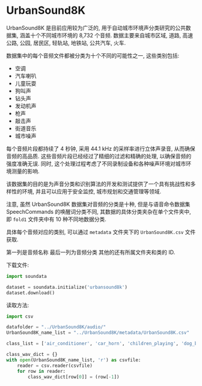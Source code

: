 # UrbanSound8K

UrbanSound8K 是目前应用较为广泛的, 用于自动城市环境声分类研究的公共数据集, 涵盖十个不同城市环境的 8,732 个音频.
数据主要来自城市区域, 道路, 高速公路, 公园, 居民区, 轻轨站, 地铁站, 公共汽车, 火车.

数据集中的每个音频文件都被分类为十个不同的可能性之一, 这些类别包括:
- 空调
- 汽车喇叭
- 儿童玩耍
- 狗叫声
- 钻头声
- 发动机声
- 枪声
- 敲击声
- 街道音乐
- 城市噪声

每个音频片段都持续了 4 秒钟, 采用 44.1 kHz 的采样率进行立体声录音, 从而确保音频的高品质.
这些音频片段已经经过了精细的过滤和精确的处理, 以确保音频的强度准确无误.
同时, 这个处理过程考虑了不同录制设备和各种噪声环境对城市环境测量的影响.

该数据集的目的是为声音分类和识别算法的开发和测试提供了一个具有挑战性和多样性的环境, 并且可以应用于安全监控, 城市规划和交通管理等领域.

注意, 虽然 UrbanSound8K 数据集对音频的分类是十种, 但是与语音命令数据集 SpeechCommands 的唤醒词分类不同, 其数据的具体分类夹杂在单个文件夹中, 即 `fold1` 文件夹中有 10 种不同地数据分类.

具体每个音频对应的类别, 可以通过 `metadata` 文件夹下的 `UrbanSound8K.csv` 文件获取.

第一列是音频名称
最后一列为音频分类
其他的还有所属文件夹和类的 ID.

下载文件:

```python
import soundata

dataset = soundata.initialize('urbansound8k')
dataset.download()
```

读取方法:

```python
import csv

datafolder = "../UrbanSound8K/audio/"
UrbanSound8K_name_list = "../UrbanSound8K/metadata/UrbanSound8K.csv"

class_list = ['air_conditioner', 'car_horn', 'children_playing', 'dog_bark', 'drilling', 'engine_idling', 'gun_shot', 'jackhammer', 'siren', 'street_music']

class_wav_dict = {}
with open(UrbanSound8K_name_list, 'r') as csvfile:
    reader = csv.reader(csvfile)
    for row in reader:
        class_wav_dict[row[0]] = (row[-1])
```